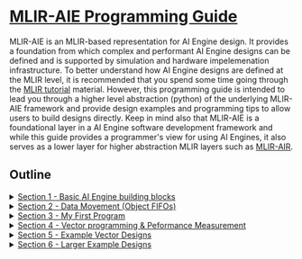 <!---//===- README.md --------------------------*- Markdown -*-===//
//
// This file is licensed under the Apache License v2.0 with LLVM Exceptions.
// See https://llvm.org/LICENSE.txt for license information.
// SPDX-License-Identifier: Apache-2.0 WITH LLVM-exception
//
// Copyright (C) 2022, Advanced Micro Devices, Inc.
// 
//===----------------------------------------------------------------------===//-->

# <ins>MLIR-AIE Programming Guide</ins>

MLIR-AIE is an MLIR-based representation for AI Engine design. It provides a foundation from which complex and performant AI Engine designs can be defined and is supported by simulation and hardware impelemenation infrastructure. To better understand how AI Engine designs are defined at the MLIR level, it is recommended that you spend some time going through the [MLIR tutorial](../tutorials/) material. However, this programming guide is intended to lead you through a higher level abstraction (python) of the underlying MLIR-AIE framework and provide design examples and programming tips to allow users to build designs directly. Keep in mind also that MLIR-AIE is a foundational layer in a AI Engine software development framework and while this guide provides a programmer's view for using AI Engines, it also serves as a lower layer for higher abstraction MLIR layers such as [MLIR-AIR](https://github.com/Xilinx/mlir-air).

## Outline
<details><summary><a href="./section-1">Section 1 - Basic AI Engine building blocks</a></summary>

* Introduce AI Engine building blocks with references to Tutorial material
* Give example of python binded MLIR source for defining tiles
</details>
<details><summary><a href="./section-2">Section 2 - Data Movement (Object FIFOs)</a></summary>

* Introduce topic of objectfifos and how they abstract connections between objects in the AIE array
* Point to more detailed objectfifo material in Tutorial
* Introduce key objectfifo connection patterns (link/ broadcast, join/ distribute)
</details>
<details><summary><a href="./section-3">Section 3 - My First Program</a></summary>

* Introduce example of first simple program (Bias Add)
* Illustrate how built-in simulation of single core design
* Illustrate how to run designs on Ryzen AI enabled hardware
</details>
<details><summary><a href="./section-4">Section 4 - Vector programming & Peformance Measurement</a></summary>

* Discuss topic of vector programming at the kernel level
* Introduce performance measurement (trace) and how we measure cycle count and efficiency
* Vector Scalar design example
</details>
<details><summary><a href="./section-5">Section 5 - Example Vector Designs</a></summary>

* Introduce additional vector design examples with exercises to measure performance on each
    * Eltwise Unary ReLU
    * Eltwise Unary e^x
    * Eltwise Binary: Vector Addition
    * Eltwise Binary: Vector Multiplication
</details>
<details><summary><a href="./section-6">Section 6 - Larger Example Designs</a></summary>

* Introduce larger design examples with performance measured over multiple cores
    * GEMM
    * CONV2D
    * Edge Detect
    * Resnet
</details>



